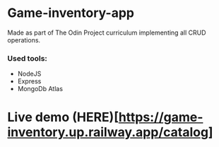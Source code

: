 # Game-inventory-app

Made as part of The Odin Project curriculum implementing all CRUD operations.

### Used tools: 
* NodeJS
* Express
* MongoDb Atlas

# Live demo (HERE)[https://game-inventory.up.railway.app/catalog]
